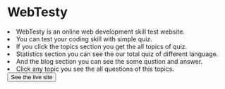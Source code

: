 <h1>WebTesty</h1>

<li>WebTesty is an online web development skill test website.</li>
<li>You can test your coding skill with simple quiz.</li>
<li>If you click the topics section you get the all topics of quiz.</li>
<li>Statistics section you can see the our total quiz of different language.</li>
<li>And the blog section you can see the some qustion and answer.</li>
<li>Click any topic you see the all questions of this topics.</li>
<button>See the live site</button>